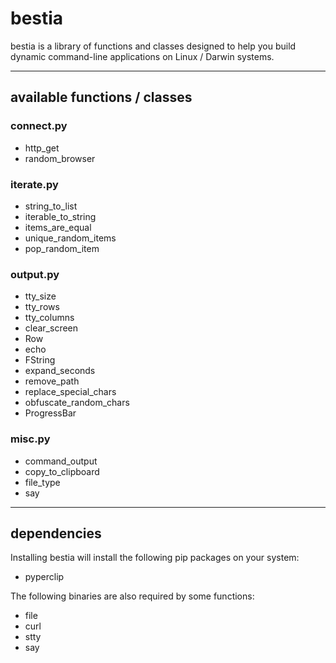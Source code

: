 # bestia
bestia is a library of functions and classes designed to help you build dynamic command-line applications on Linux / Darwin systems.

***
## available functions / classes
### connect.py
* http_get
* random_browser

### iterate.py
* string_to_list
* iterable_to_string
* items_are_equal
* unique_random_items
* pop_random_item

### output.py
* tty_size
* tty_rows
* tty_columns
* clear_screen
* Row
* echo
* FString
* expand_seconds
* remove_path
* replace_special_chars
* obfuscate_random_chars
* ProgressBar

### misc.py
* command_output
* copy_to_clipboard
* file_type
* say


***
## dependencies
Installing bestia will install the following pip packages on your system:

* pyperclip

The following binaries are also required by some functions:

* file
* curl
* stty
* say

